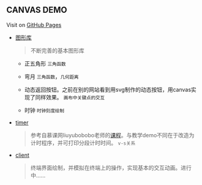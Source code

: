 ## CANVAS DEMO

Visit on [GitHub Pages](https://xc2f.github.io/canvas-demo/)

- [图形库](https://xc2f.github.io/canvas-demo/graphics-library)

  > 不断完善的基本图形库

  - 正五角形 `三角函数`

  - 弯月 `三角函数`，`几何距离`

  - 动态返回按钮。之前在别的网站看到用svg制作的动态按钮，用canvas实现了同样效果。 `画布中关键点的交互`

  - 时钟 `时钟刻度绘制`

- [timer](https://xc2f.github.io/canvas-demo/timer/)
    
  > 参考自慕课网liuyubobobo老师的[课程](http://www.imooc.com/learn/133)。与教学demo不同在于改造为计时程序，并可打印分段计时时间。 `v-s关系`

- [client](https://xc2f.github.io/canvas-demo/client/)

  > 终端界面绘制，并模拟在终端上的操作，实现基本的交互动画。进行中……
